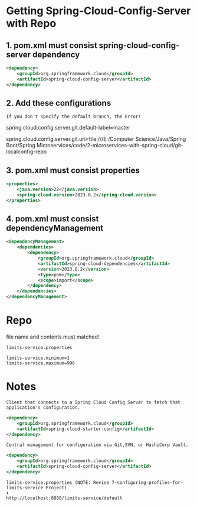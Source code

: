 # Getting Spring-Cloud-Config-Server with Repo

## 1. pom.xml must consist spring-cloud-config-server dependency
```xml
<dependency>
    <groupId>org.springframework.cloud</groupId>
    <artifactId>spring-cloud-config-server</artifactId>
</dependency>
```
## 2. Add these configurations

`If you don't specify the default branch, the Error!`

spring.cloud.config.server.git.default-label=master

spring.cloud.config.server.git.uri=file:///E:/Computer Science/Java/Spring Boot/Spring Microservices/code/2-microservices-with-spring-cloud/git-localconfig-repo

## 3. pom.xml must consist properties
```xml
<properties>
    <java.version>22</java.version>
    <spring-cloud.version>2023.0.2</spring-cloud.version>
</properties>
```
## 4. pom.xml must consist dependencyManagement
```xml
<dependencyManagement>
    <dependencies>
        <dependency>
            <groupId>org.springframework.cloud</groupId>
            <artifactId>spring-cloud-dependencies</artifactId>
            <version>2023.0.2</version>
            <type>pom</type>
            <scope>import</scope>
        </dependency>
    </dependencies>
</dependencyManagement>
```





# Repo

file name and contents must matched!
```
limits-service.properties

limits-service.minimum=1
limits-service.maximum=996
```

# Notes

`Client that connects to a Spring Cloud Config Server to fetch that application's configuration.`
```xml
<dependency>
    <groupId>org.springframework.cloud</groupId>
    <artifactId>spring-cloud-starter-config</artifactId>
</dependency>
```

`Central management for configuration via Git,SVN, or HashiCorp Vault.`
```xml
<dependency>
    <groupId>org.springframework.cloud</groupId>
    <artifactId>spring-cloud-config-server</artifactId>
</dependency>
```





```
limits-service.properties (NOTE: Revise 7-configuring-profiles-for-limits-service Project)
⬇️
http://localhost:8888/limits-service/default
```
